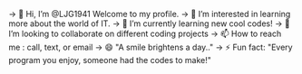 -> 👋 Hi, I’m @LJG1941 Welcome to my profile.
-> 👀 I’m interested in learning more about the world of IT.
-> 🌱 I’m currently learning new cool codes!
-> 💞️ I’m looking to collaborate on different coding projects 
-> 📫 How to reach me : call, text, or email
-> 😄 "A smile brightens a day.."
-> ⚡ Fun fact: "Every program you enjoy, someone had the codes to make!"




